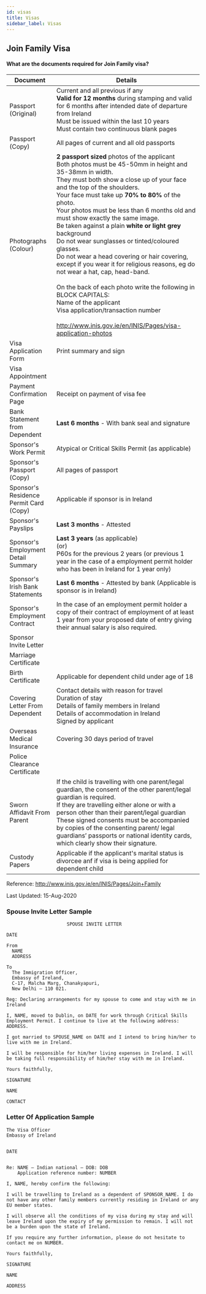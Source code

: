 ```yaml
---
id: visas
title: Visas
sidebar_label: Visas
---
```



## Join Family Visa

#### **What are the documents required for Join Family visa?**

| Document                               | Details                                                                                                                                                                                                                                                                                                                                                                                                                                                                                                                                                                                                                                                                                                                                                                                                                                                                                       |
| -------------------------------------- | --------------------------------------------------------------------------------------------------------------------------------------------------------------------------------------------------------------------------------------------------------------------------------------------------------------------------------------------------------------------------------------------------------------------------------------------------------------------------------------------------------------------------------------------------------------------------------------------------------------------------------------------------------------------------------------------------------------------------------------------------------------------------------------------------------------------------------------------------------------------------------------------- |
| Passport (Original)                    | Current and all previous if any<br/>**Valid for 12 months** during stamping and valid for 6 months after intended date of departure from Ireland<br/>Must be issued within the last 10 years<br/>Must contain two continuous blank pages                                                                                                                                                                                                                                                                                                                                                                                                                                                                                                                                                                                                                                    |
| Passport (Copy)                        | All pages of current and all old passports                                                                                                                                                                                                                                                                                                                                                                                                                                                                                                                                                                                                                                                                                                                                                                                                                                                    |
| Photographs (Colour)                   | **2 passport sized** photos of the applicant<br/>Both photos must be 45-50mm in height and 35-38mm in width.<br/>They must both show a close up of your face and the top of the shoulders.<br/>Your face must take up **70% to 80%** of the photo.<br/>Your photos must be less than 6 months old and must show exactly the same image.<br/>Be taken against a plain **white or light grey** background<br/>Do not wear sunglasses or tinted/coloured glasses.<br/>Do not wear a head covering or hair covering, except if you wear it for religious reasons, eg do not wear a hat, cap, head-band.<br/><br/>On the back of each photo write the following in BLOCK CAPITALS:<br/>Name of the applicant</br>Visa application/transaction number<br/><br/>http://www.inis.gov.ie/en/INIS/Pages/visa-application-photos |
| Visa Application Form                  | Print summary and sign                                                                                                                                                                                                                                                                                                                                                                                                                                                                                                                                                                                                                                                                                                                                                                                                                                                                        |
| Visa Appointment                       |                                                                                                                                                                                                                                                                                                                                                                                                                                                                                                                                                                                                                                                                                                                                                                                                                                                                                               |
| Payment Confirmation Page              | Receipt on payment of visa fee                                                                                                                                                                                                                                                                                                                                                                                                                                                                                                                                                                                                                                                                                                                                                                                                                                                                |
| Bank Statement from Dependent          | **Last 6 months** - With bank seal and signature                                                                                                                                                                                                                                                                                                                                                                                                                                                                                                                                                                                                                                                                                                                                                                                                                                              |
| Sponsor's Work Permit                  | Atypical or Critical Skills Permit (as applicable)                                                                                                                                                                                                                                                                                                                                                                                                                                                                                                                                                                                                                                                                                                                                                                                                                                            |
| Sponsor's Passport (Copy)              | All pages of passport                                                                                                                                                                                                                                                                                                                                                                                                                                                                                                                                                                                                                                                                                                                                                                                                                                                                         |
| Sponsor's Residence Permit Card (Copy) | Applicable if sponsor is in Ireland                                                                                                                                                                                                                                                                                                                                                                                                                                                                                                                                                                                                                                                                                                                                                                                                                                                           |
| Sponsor's Payslips                     | **Last 3 months** - Attested                                                                                                                                                                                                                                                                                                                                                                                                                                                                                                                                                                                                                                                                                                                                                                                                                                                                  |
| Sponsor's Employment Detail Summary    | **Last 3 years** (as applicable) <br/>(or)<br/>P60s for the previous 2 years (or previous 1 year in the case of a employment permit holder who has been in Ireland for 1 year only)                                                                                                                                                                                                                                                                                                                                                                                                                                                                                                                                                                                                                                                                                               |
| Sponsor's Irish Bank Statements        | **Last 6 months** - Attested by bank (Applicable is sponsor is in Ireland)                                                                                                                                                                                                                                                                                                                                                                                                                                                                                                                                                                                                                                                                                                                                                                                                                    |
| Sponsor's Employment Contract          | In the case of an employment permit holder a copy of their contract of employment of at least 1 year from your proposed date of entry giving their annual salary is also required.                                                                                                                                                                                                                                                                                                                                                                                                                                                                                                                                                                                                                                                                                                            |
| Sponsor Invite Letter                  |                                                                                                                                                                                                                                                                                                                                                                                                                                                                                                                                                                                                                                                                                                                                                                                                                                                                                               |
| Marriage Certificate                   |                                                                                                                                                                                                                                                                                                                                                                                                                                                                                                                                                                                                                                                                                                                                                                                                                                                                                               |
| Birth Certificate                      | Applicable for dependent child under age of 18                                                                                                                                                                                                                                                                                                                                                                                                                                                                                                                                                                                                                                                                                                                                                                                                                                                |
| Covering Letter From Dependent         | Contact details with reason for travel<br/>Duration of stay<br/>Details of family members in Ireland<br/>Details of accommodation in Ireland<br/>Signed by applicant                                                                                                                                                                                                                                                                                                                                                                                                                                                                                                                                                                                                                                                                                                  |
| Overseas Medical Insurance             | Covering 30 days period of travel                                                                                                                                                                                                                                                                                                                                                                                                                                                                                                                                                                                                                                                                                                                                                                                                                                                             |
| Police Clearance Certificate           |                                                                                                                                                                                                                                                                                                                                                                                                                                                                                                                                                                                                                                                                                                                                                                                                                                                                                               |
| Sworn Affidavit From Parent            | If the child is travelling with one parent/legal guardian, the consent of the other parent/legal guardian is required.<br/>If they are travelling either alone or with a person other than their parent/legal guardian<br/>These signed consents must be accompanied by copies of the consenting parent/ legal guardians’ passports or national identity cards, which clearly show their signature.                                                                                                                                                                                                                                                                                                                                                                                                                                                                               |
| Custody Papers                         | Applicable if the applicant's marital status is divorcee anf if visa is being applied for dependent child                                                                                                                                                                                                                                                                                                                                                                                                                                                                                                                                                                                                                                                                                                                                                                                     |

Reference: http://www.inis.gov.ie/en/INIS/Pages/Join+Family

Last Updated: 15-Aug-2020

### Spouse Invite Letter Sample

```text
                      SPOUSE INVITE LETTER

DATE

From
  NAME
  ADDRESS

To
  The Immigration Officer,
  Embassy of Ireland,
  C-17, Malcha Marg, Chanakyapuri,
  New Delhi – 110 021.

Reg: Declaring arrangements for my spouse to come and stay with me in Ireland

I, NAME, moved to Dublin, on DATE for work through Critical Skills Employment Permit. I continue to live at the following address: ADDRESS. 

I got married to SPOUSE_NAME on DATE and I intend to bring him/her to live with me in Ireland.

I will be responsible for him/her living expenses in Ireland. I will be taking full responsibility of him/her stay with me in Ireland.

Yours faithfully,

SIGNATURE

NAME

CONTACT
```

### Letter Of Application Sample

```text
The Visa Officer
Embassy of Ireland


DATE


Re: NAME – Indian national – DOB: DOB
    Application reference number: NUMBER

I, NAME, hereby confirm the following:

I will be travelling to Ireland as a dependent of SPONSOR_NAME. I do not have any other family members currently residing in Ireland or any EU member states.

I will observe all the conditions of my visa during my stay and will leave Ireland upon the expiry of my permission to remain. I will not be a burden upon the state of Ireland. 

If you require any further information, please do not hesitate to contact me on NUMBER.

Yours faithfully,

SIGNATURE

NAME

ADDRESS
```